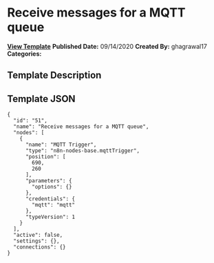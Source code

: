 # Receive messages for a MQTT queue

**[View Template](https://n8n.io/workflows/657-/)**  **Published Date:** 09/14/2020  **Created By:** ghagrawal17  **Categories:**   

## Template Description



## Template JSON

```
{
  "id": "51",
  "name": "Receive messages for a MQTT queue",
  "nodes": [
    {
      "name": "MQTT Trigger",
      "type": "n8n-nodes-base.mqttTrigger",
      "position": [
        690,
        260
      ],
      "parameters": {
        "options": {}
      },
      "credentials": {
        "mqtt": "mqtt"
      },
      "typeVersion": 1
    }
  ],
  "active": false,
  "settings": {},
  "connections": {}
}
```
